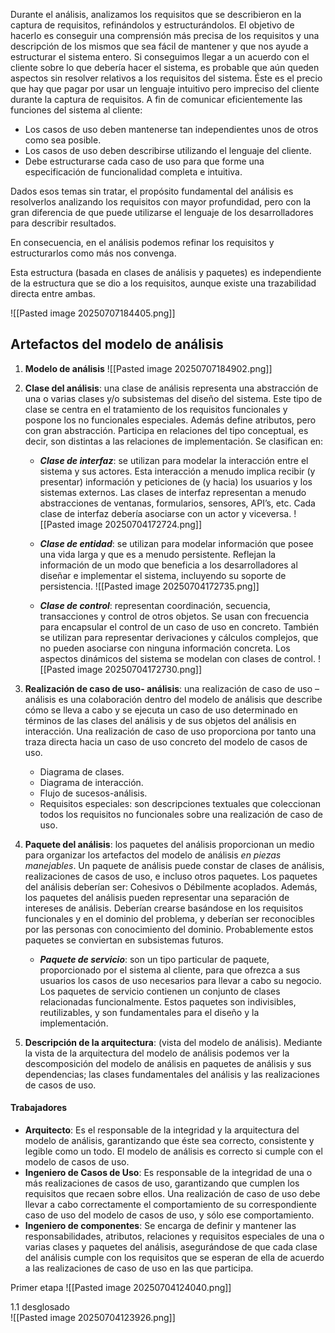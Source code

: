 Durante el análisis, analizamos los requisitos que se describieron en la captura de requisitos, refinándolos y estructurándolos. El objetivo de hacerlo es conseguir una comprensión más precisa de los requisitos y una descripción de los mismos que sea fácil de mantener y que nos ayude a estructurar el sistema entero.
Si conseguimos llegar a un acuerdo con el cliente sobre lo que debería hacer el sistema, es probable que aún queden aspectos sin resolver relativos a los requisitos del sistema. Éste es el precio que hay que pagar por usar un lenguaje intuitivo pero impreciso del cliente durante la captura de requisitos. A fin de comunicar eficientemente las funciones del sistema al cliente:
* Los casos de uso deben mantenerse tan independientes unos de otros como sea posible.
* Los casos de uso deben describirse utilizando el lenguaje del cliente.
* Debe estructurarse cada caso de uso para que forme una especificación de funcionalidad completa e intuitiva.

Dados esos temas sin tratar, el propósito fundamental del análisis es resolverlos analizando los requisitos con mayor profundidad, pero con la gran diferencia de que puede utilizarse el lenguaje de los desarrolladores para describir resultados.

En consecuencia, en el análisis podemos refinar los requisitos y estructurarlos como más nos convenga.

Esta estructura (basada en clases de análisis y paquetes) es independiente de la estructura que se dio a los requisitos, aunque existe una trazabilidad directa entre ambas.

![[Pasted image 20250707184405.png]]

## Artefactos del modelo de análisis

1. **Modelo de análisis**
![[Pasted image 20250707184902.png]]

2. **Clase del análisis**:  una clase de análisis representa una abstracción de una o varias clases y/o subsistemas del diseño del sistema. Este tipo de clase se centra en el tratamiento de los requisitos funcionales y pospone los no funcionales especiales. Además define atributos, pero con gran abstracción. Participa en relaciones del tipo conceptual, es decir, son distintas a las relaciones de implementación. Se clasifican en:
	* ***Clase de interfaz***:  se utilizan para modelar la interacción entre el sistema y sus actores. Esta interacción a menudo implica recibir (y presentar) información y peticiones de (y hacia) los usuarios y los sistemas externos. Las clases de interfaz representan a menudo abstracciones de ventanas, formularios, sensores, API’s, etc. Cada clase de interfaz debería asociarse con un actor y viceversa. 
		![[Pasted image 20250704172724.png]]
	
	* ***Clase de entidad***:  se utilizan para modelar información que posee una vida larga y que es a menudo persistente. Reflejan la información de un modo que beneficia a los desarrolladores al diseñar e implementar el sistema, incluyendo su soporte de persistencia. 
		![[Pasted image 20250704172735.png]]
	* ***Clase de control***: representan coordinación, secuencia, transacciones y control de otros objetos. Se usan con frecuencia para encapsular el control de un caso de uso en concreto. También se utilizan para representar derivaciones y cálculos complejos, que no pueden asociarse con ninguna información concreta. Los aspectos dinámicos del sistema se modelan con clases de control.
		![[Pasted image 20250704172730.png]]
	
3. **Realización de caso de uso- análisis**: una realización de caso de uso – análisis es una colaboración dentro del modelo de análisis que describe cómo se lleva a cabo y se ejecuta un caso de uso determinado en términos de las clases del análisis y de sus objetos del análisis en interacción. Una realización de caso de uso proporciona por tanto una traza directa hacia un caso de uso concreto del modelo de casos de uso.
	- Diagrama de clases. 
	- Diagrama de interacción.
	- Flujo de sucesos-análisis.
	- Requisitos especiales: son descripciones textuales que coleccionan todos los requisitos no funcionales sobre una realización de caso de uso. 
4. **Paquete del análisis**:  los paquetes del análisis proporcionan un medio para organizar los artefactos del modelo de análisis *en piezas manejables*. Un paquete de análisis puede constar de clases de análisis, realizaciones de casos de uso, e incluso otros paquetes. Los paquetes del análisis deberían ser: Cohesivos o Débilmente acoplados. Además, los paquetes del análisis pueden representar una separación de intereses de análisis. Deberían crearse basándose en los requisitos funcionales y en el dominio del problema, y deberían ser reconocibles por las personas con conocimiento del dominio. Probablemente estos paquetes se conviertan en subsistemas futuros. 
	- ***Paquete de servicio***: son un tipo particular de paquete, proporcionado por el sistema al cliente, para que ofrezca a sus usuarios los casos de uso necesarios para llevar a cabo su negocio. Los paquetes de servicio contienen un conjunto de clases relacionadas funcionalmente. Estos paquetes son indivisibles, reutilizables, y son fundamentales para el diseño y la implementación.
5. **Descripción de la arquitectura**: (vista del modelo de análisis). Mediante la vista de la arquitectura del modelo de análisis podemos ver la descomposición del modelo de análisis en paquetes de análisis y sus dependencias; las clases fundamentales del análisis y las realizaciones de casos de uso.

#### Trabajadores

- **Arquitecto**: Es el responsable de la integridad y la arquitectura del modelo de análisis, garantizando que éste sea correcto, consistente y legible como un todo. El modelo de análisis es correcto si cumple con el modelo de casos de uso.
- **Ingeniero de Casos de Uso**: Es responsable de la integridad de una o más realizaciones de casos de uso, garantizando que cumplen los requisitos que recaen sobre ellos. Una realización de caso de uso debe llevar a cabo correctamente el comportamiento de su correspondiente caso de uso del modelo de casos de uso, y sólo ese comportamiento.
- **Ingeniero de componentes**: Se encarga de definir y mantener las responsabilidades, atributos, relaciones y requisitos especiales de una o varias clases y paquetes del análisis, asegurándose de que cada clase del análisis cumple con los requisitos que se esperan de ella de acuerdo a las realizaciones de caso de uso en las que participa.

Primer etapa
![[Pasted image 20250704124040.png]]

1.1 desglosado  
![[Pasted image 20250704123926.png]]